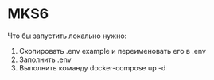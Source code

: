 # MKS6

Что бы запустить локально нужно:
1. Скопировать .env example и переименовать его в .env
2. Заполнить .env
3. Выполнить команду docker-compose up -d
